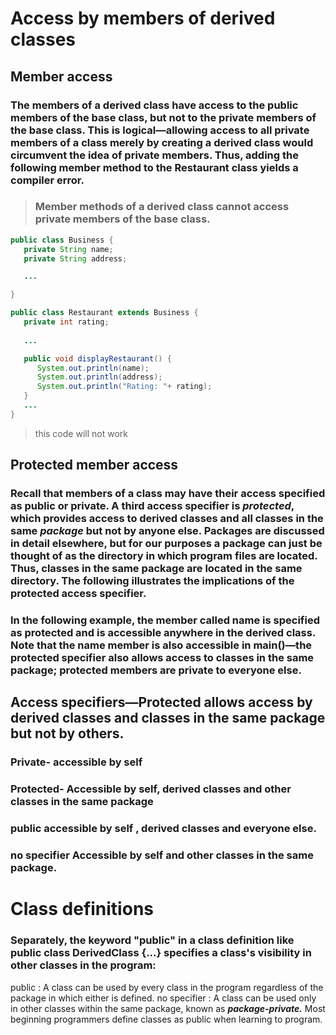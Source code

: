 # Access by members of derived classes
## Member access
### The members of a derived class have access to the public members of the base class, but not to the private members of the base class. This is logical—allowing access to all private members of a class merely by creating a derived class would circumvent the idea of private members. Thus, adding the following member method to the Restaurant class yields a compiler error.

> ### Member methods of a derived class cannot access private members of the base class.

````Java 
public class Business {
   private String name;
   private String address;

   ...

}

public class Restaurant extends Business {
   private int rating;
   
   ...

   public void displayRestaurant() {
      System.out.println(name);
      System.out.println(address);
      System.out.println("Rating: "+ rating);
   }
   ...
}
````
> this code will not work

## Protected member access

### Recall that members of a class may have their access specified as public or private. A third access specifier is ***protected***, which provides access to derived classes and all classes in the same ***package*** but not by anyone else. Packages are discussed in detail elsewhere, but for our purposes a package can just be thought of as the directory in which program files are located. Thus, classes in the same package are located in the same directory. The following illustrates the implications of the protected access specifier.
### In the following example, the member called name is specified as protected and is accessible anywhere in the derived class. Note that the name member is also accessible in main()—the protected specifier also allows access to classes in the same package; protected members are private to everyone else.
## Access specifiers—Protected allows access by derived classes and classes in the same package but not by others.
### Private- accessible by self 

### Protected- Accessible by self, derived classes and other classes in the same package 

### public accessible by self , derived classes and everyone else.

### no specifier Accessible by self and other classes in the same package.

# Class definitions
### Separately, the keyword "public" in a class definition like public class DerivedClass {...} specifies a class's visibility in other classes in the program:
public : A class can be used by every class in the program regardless of the package in which either is defined.
no specifier : A class can be used only in other classes within the same package, known as ***package-private.***
Most beginning programmers define classes as public when learning to program.

